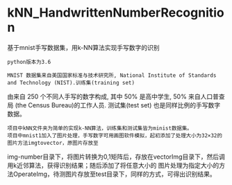 # kNN_HandwrittenNumberRecognition
基于mnist手写数据集，用k-NN算法实现手写数字的识别
    
    python版本为3.6

    MNIST 数据集来自美国国家标准与技术研究所, National Institute of Standards and Technology (NIST).训练集(training set)
由来自 250 个不同人手写的数字构成, 其中 50% 是高中学生, 50% 来自人口普查局 (the Census Bureau)的工作人员. 测试集(test set)
也是同样比例的手写数字数据。

    项目中kNN文件夹为简单的实现k-NN算法，训练集和测试集皆为minist数据集。
    项目中mnist1加入了图片处理，手写数字可用画图软件模拟，起初添加了处理大小为32×32的图片方法imgtovector，原图片存放至
img-number目录下，将图片转换为0,1矩阵后，存放在vectorImg目录下，然后调用k近邻算法，获得识别结果；随后添加了将任意大小的
图片处理为指定大小的方法OperateImg，待测图片存放至test目录下，同样的方式，可得出识别结果。
